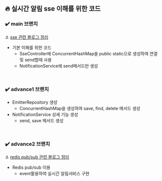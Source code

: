 ## 🔥 실시간 알림 sse 이해를 위한 코드


### ✔️ main 브랜치
⚓ [sse 관련 블로그 정리](https://haebing.tistory.com/146)

- 기본 이해를 위한 코드
  - SseController에 ConcurrentHashMap을 public static으로 생성하여 연결및 send할때 사용
  - NotificationService에 send메서드만 생성

<br>

### ✔️ advance1 브랜치
- EmitterRepository 생성
  - ConcurrentHashMap을 생성하여 save, find, delete 메서드 생성
- NotificationService 상세 기능 생성
  - send, save 메서드 생성

<br>


### ✔️ advance2 브랜치
⚓ [redis pub/sub 관련 블로그 정리](https://haebing.tistory.com/148)

- Redis pub/sub 이용
  - event활용하여 실시간 알림서비스 구현 

